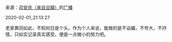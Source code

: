 来源：[邓安庆（来自豆瓣）](https://www.douban.com/people/renjiananhuo/)的[广播](https://www.douban.com/people/renjiananhuo/status/2785275754/)


2020-02-01_21:13:27


老家黄冈如此，不知何日是个头。作为个人来说，能做的是不谄媚，不夸大，不抒情，只如实记录真实感受。便是一点微小的努力吧。
